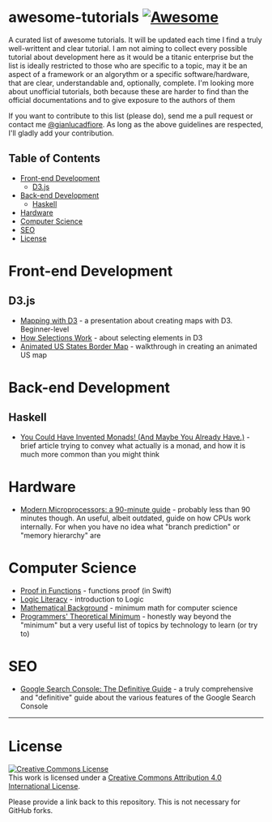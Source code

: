 # awesome-tutorials [![Awesome](https://cdn.rawgit.com/sindresorhus/awesome/d7305f38d29fed78fa85652e3a63e154dd8e8829/media/badge.svg)](https://github.com/sindresorhus/awesome)

A curated list of awesome tutorials. It will be updated each time I find a truly well-writtent and clear tutorial. I am not aiming to collect every possible tutorial about development here as it would be a titanic enterprise but the list is ideally restricted to those who are specific to a topic, may it be an aspect of a framework or an algorythm or a specific software/hardware, that are clear, understandable and, optionally, complete. I'm looking more about unofficial tutorials, both because these are harder to find than the official documentations and to give exposure to the authors of them

If you want to contribute to this list (please do), send me a pull request or contact me [@gianlucadfiore](https://twitter.com/gianlucadfiore). As long as the above guidelines are respected, I'll gladly add your contribution.

## Table of Contents

* [Front-end Development](https://github.com/Donearm/awesome-tutorials/blob/master/README.md#front-end-development)
	* [D3.js](https://github.com/Donearm/awesome-tutorials/blob/master/README.md#d3js)
* [Back-end Development](https://github.com/Donearm/awesome-tutorials/blob/master/README.md#back-end-development)
	* [Haskell](https://github.com/Donearm/awesome-tutorials/blob/master/README.md#haskell)
* [Hardware](https://github.com/Donearm/awesome-tutorials/blob/master/README.md#hardware)
* [Computer Science](https://github.com/Donearm/awesome-tutorials/blob/master/README.md#computer-science)
* [SEO](https://github.com/Donearm/awesome-tutorials/blob/master/README.md#SEO)
* [License](https://github.com/Donearm/awesome-tutorials/blob/master/README.md#license)

# Front-end Development

## D3.js

* [Mapping with D3](https://maptimeboston.github.io/d3-maptime/) - a presentation about creating maps with D3. Beginner-level
* [How Selections Work](https://bost.ocks.org/mike/selection/) - about selecting elements in D3
* [Animated US States Border Map](https://github.com/maptime-ams/animated-borders-d3js) - walkthrough in creating an animated US map

# Back-end Development

## Haskell

* [You Could Have Invented Monads! (And Maybe You Already Have.)](http://blog.sigfpe.com/2006/08/you-could-have-invented-monads-and.html) - brief article trying to convey what actually is a monad, and how it is much more common than you might think

# Hardware

* [Modern Microprocessors: a 90-minute guide](http://www.lighterra.com/papers/modernmicroprocessors/) - probably less than 90 minutes though. An useful, albeit outdated, guide on how CPUs work internally. For when you have no idea what "branch prediction" or "memory hierarchy" are

# Computer Science

* [Proof in Functions](http://www.fewbutripe.com/swift/math/2015/01/06/proof-in-functions.html) - functions proof (in Swift)
* [Logic Literacy](http://matt.might.net/articles/logical-literacy/) - introduction to Logic
* [Mathematical Background](http://www.jfsowa.com/logic/math.htm) - minimum math for computer science
* [Programmers' Theoretical Minimum](http://vissi.su/translations/programmer-teormin.html) - honestly way beyond the "minimum" but a very useful list of topics by technology to learn (or try to)

# SEO

* [Google Search Console: The Definitive Guide](https://backlinko.com/google-search-console) - a truly comprehensive and "definitive" guide about the various features of the Google Search Console


------------------------

# License

<a rel="license" href="http://creativecommons.org/licenses/by/4.0/"><img alt="Creative Commons License" style="border-width:0" src="https://i.creativecommons.org/l/by/4.0/88x31.png" /></a><br />This work is licensed under a <a rel="license" href="http://creativecommons.org/licenses/by/4.0/">Creative Commons Attribution 4.0 International License</a>.

Please provide a link back to this repository. This is not necessary for GitHub forks.
